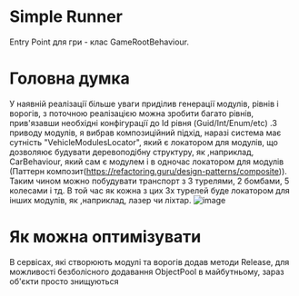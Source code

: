 
# Simple Runner

Entry Point для гри - клас GameRootBehaviour.

# Головна думка 
У наявній реалізації більше уваги приділив генерації модулів, рівнів і ворогів, з поточною реалізацією можна зробити багато рівнів, прив'язавши необхідні конфігурації до Id рівня (Guid/Int/Enum/etc) .З приводу модулів, я вибрав композиційний підхід, наразі система має сутність "VehicleModulesLocator", який є локатором для модулів, що дозволяює будувати 
деревоподібну структуру, як ,наприклад, CarBehaviour, який сам є модулем і в одночас локатором для модулів (Паттерн композит(https://refactoring.guru/design-patterns/composite)). Таким чином можно побудувати транспорт з 3 турелями, 2 бомбами, 5 колесами і тд. В той час як кожна з цих 3х турелей буде локатором для інших модулів, як ,наприклад, лазер чи ліхтар.
![image](https://github.com/user-attachments/assets/a1dca74e-a843-45f8-9035-9c6a42a2e652)

# Як можна оптимізувати
В сервісах, які створюють модулі та ворогів додав методи Release, для можливості безболісного додавання ObjectPool в майбутньому, зараз об'єкти просто знищуються
